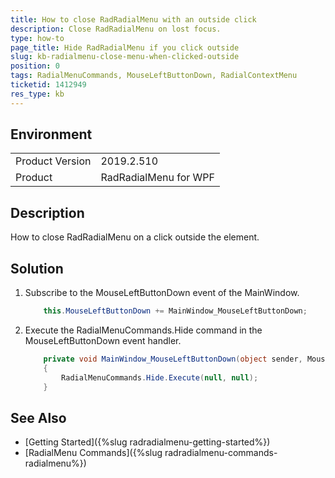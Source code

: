 ```yaml
---
title: How to close RadRadialMenu with an outside click
description: Close RadRadialMenu on lost focus.
type: how-to
page_title: Hide RadRadialMenu if you click outside
slug: kb-radialmenu-close-menu-when-clicked-outside
position: 0
tags: RadialMenuCommands, MouseLeftButtonDown, RadialContextMenu
ticketid: 1412949
res_type: kb
---
```


## Environment
<table>
    <tbody>
	    <tr>
	    	<td>Product Version</td>
	    	<td>2019.2.510</td>
	    </tr>
	    <tr>
	    	<td>Product</td>
	    	<td>RadRadialMenu for WPF</td>
	    </tr>
    </tbody>
</table>

## Description

How to close RadRadialMenu on a click outside the element.

## Solution

1. Subscribe to the MouseLeftButtonDown event of the MainWindow.
	
	```C#
		this.MouseLeftButtonDown += MainWindow_MouseLeftButtonDown;
	```
	
2. Execute the RadialMenuCommands.Hide command in the MouseLeftButtonDown event handler.
	
	```C#
		private void MainWindow_MouseLeftButtonDown(object sender, MouseButtonEventArgs e)
		{
			RadialMenuCommands.Hide.Execute(null, null);
		}
	```

## See Also  
* [Getting Started]({%slug radradialmenu-getting-started%})
* [RadialMenu Commands]({%slug radradialmenu-commands-radialmenu%})
